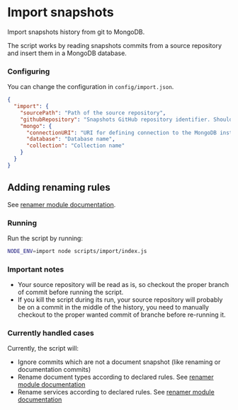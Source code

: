 # Import snapshots

Import snapshots history from git to MongoDB.

The script works by reading snapshots commits from a source repository and insert them in a MongoDB database.

### Configuring

You can change the configuration in `config/import.json`.

```json
{
  "import": {
    "sourcePath": "Path of the source repository",
    "githubRepository": "Snapshots GitHub repository identifier. Should respect the format: <organisation_or_user_name>/<repository_name>",
    "mongo": {
      "connectionURI": "URI for defining connection to the MongoDB instance. See https://docs.mongodb.com/manual/reference/connection-string/",
      "database": "Database name",
      "collection": "Collection name"
    }
  }
}
```

## Adding renaming rules

See [renamer module documentation](../renamer/README.md).

### Running

Run the script by running:

```sh
NODE_ENV=import node scripts/import/index.js
```

### Important notes

- Your source repository will be read as is, so checkout the proper branch of commit before running the script.
- If you kill the script during its run, your source repository will probably be on a commit in the middle of the history, you need to manually checkout to the proper wanted commit of branche before re-running it.

### Currently handled cases

Currently, the script will:

- Ignore commits which are not a document snapshot (like renaming or documentation commits)
- Rename document types according to declared rules. See [renamer module documentation](../renamer/README.md)
- Rename services according to declared rules. See [renamer module documentation](../renamer/README.md)
